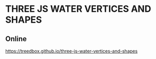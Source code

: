 # THREE JS WATER VERTICES AND SHAPES

## Online

https://treedbox.github.io/three-js-water-vertices-and-shapes
